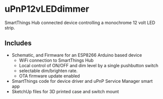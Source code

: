 uPnP12vLEDdimmer
================
SmartThings Hub connected device controlling a monochrome 12 volt LED strip.

Includes
--------
+ Schematic, and Firmware for an ESP8266 Arduino based device
  - WiFi connection to SmartThings Hub
  - Local control of ON/OFF and dim level by a single pushbutton switch
  - selectable dim/brighten rate.
  - OTA firmware update enabled
+ SmartThings code for device driver and uPnP Service Manager smart app
+ SketchUp files for 3D printed case and switch mount
